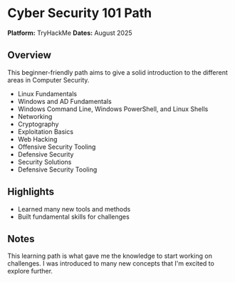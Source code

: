 # Cyber Security 101 Path

**Platform:** TryHackMe
**Dates:** August 2025

## Overview
This beginner-friendly path aims to give a solid introduction to the different areas in Computer Security.
- Linux Fundamentals
- Windows and AD Fundamentals
- Windows Command Line, Windows PowerShell, and Linux Shells
- Networking
- Cryptography
- Exploitation Basics
- Web Hacking
- Offensive Security Tooling
- Defensive Security
- Security Solutions
- Defensive Security Tooling

## Highlights
- Learned many new tools and methods
- Built fundamental skills for challenges

## Notes
This learning path is what gave me the knowledge to start working on challenges. I was introduced to many new concepts that I'm excited to explore further.
